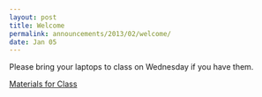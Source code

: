 ```yaml
---
layout: post
title: Welcome
permalink: announcements/2013/02/welcome/
date: Jan 05
---
```


Please bring your laptops to class on Wednesday if you have them.

[Materials for Class](http://localhost:4000/6.S194/lessons/introduction/)
